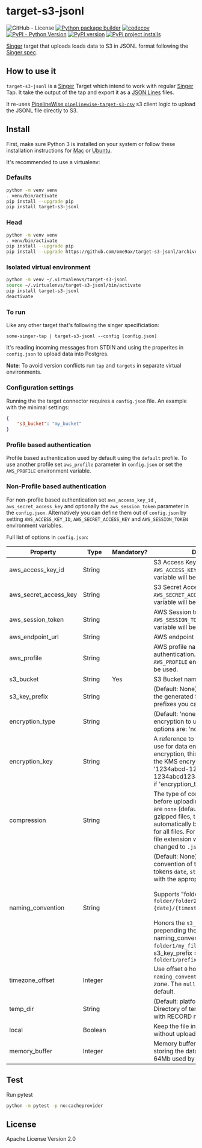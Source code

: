# target-s3-jsonl

<!-- [![License: Apache2](https://img.shields.io/badge/License-Apache2-blue.svg)](https://opensource.org/licenses/Apache-2.0) -->
<!-- ![PyPI - License](https://img.shields.io/pypi/l/target-s3-jsonl) -->
![GitHub - License](https://img.shields.io/github/license/ome9ax/target-s3-jsonl)
[![Python package builder](https://github.com/ome9ax/target-s3-jsonl/workflows/Python%20package/badge.svg)](https://github.com/ome9ax/target-s3-jsonl)
[![codecov](https://codecov.io/gh/ome9ax/target-s3-jsonl/branch/main/graph/badge.svg?token=KV0cn4jKs2)](https://codecov.io/gh/ome9ax/target-s3-jsonl)
[![PyPI - Python Version](https://img.shields.io/pypi/pyversions/target-s3-jsonl.svg)](https://pypi.org/project/target-s3-jsonl/)
[![PyPI version](https://badge.fury.io/py/target-s3-jsonl.svg)](https://badge.fury.io/py/target-s3-jsonl)
[![PyPi project installs](https://img.shields.io/pypi/dm/target-s3-jsonl.svg?maxAge=2592000&label=installs&color=%2327B1FF)](https://pypi.org/project/target-s3-jsonl)
<!-- [![PyPi project version](https://img.shields.io/pypi/v/target-s3-jsonl.svg)](https://pypi.org/project/target-s3-jsonl) -->

[Singer](https://www.singer.io/) target that uploads loads data to S3 in JSONL format
following the [Singer spec](https://github.com/singer-io/getting-started/blob/master/docs/SPEC.md).

## How to use it

`target-s3-jsonl` is a [Singer](https://singer.io) Target which intend to work with regular [Singer](https://singer.io) Tap. It take the output of the tap and export it as a [JSON Lines](http://jsonlines.org/) files.

It re-uses [PipelineWise `pipelinewise-target-s3-csv`](https://transferwise.github.io/pipelinewise) s3 client logic to upload the JSONL file directly to S3.

## Install

First, make sure Python 3 is installed on your system or follow these
installation instructions for [Mac](http://docs.python-guide.org/en/latest/starting/install3/osx/) or
[Ubuntu](https://www.digitalocean.com/community/tutorials/how-to-install-python-3-and-set-up-a-local-programming-environment-on-ubuntu-16-04).

It's recommended to use a virtualenv:

### Defaults
```bash
python -m venv venv
. venv/bin/activate
pip install --upgrade pip
pip install target-s3-jsonl
```

### Head
```bash
python -m venv venv
. venv/bin/activate
pip install --upgrade pip
pip install --upgrade https://github.com/ome9ax/target-s3-jsonl/archive/main.tar.gz
```

### Isolated virtual environment
```bash
python -m venv ~/.virtualenvs/target-s3-jsonl
source ~/.virtualenvs/target-s3-jsonl/bin/activate
pip install target-s3-jsonl
deactivate
```

### To run

Like any other target that's following the singer specificiation:

`some-singer-tap | target-s3-jsonl --config [config.json]`

It's reading incoming messages from STDIN and using the properites in `config.json` to upload data into Postgres.

**Note**: To avoid version conflicts run `tap` and `targets` in separate virtual environments.

### Configuration settings

Running the the target connector requires a `config.json` file. An example with the minimal settings:

```json
{
    "s3_bucket": "my_bucket"
}
```

### Profile based authentication

Profile based authentication used by default using the `default` profile. To use another profile set `aws_profile` parameter in `config.json` or set the `AWS_PROFILE` environment variable.

### Non-Profile based authentication

For non-profile based authentication set `aws_access_key_id` , `aws_secret_access_key` and optionally the `aws_session_token` parameter in the `config.json`. Alternatively you can define them out of `config.json` by setting `AWS_ACCESS_KEY_ID`, `AWS_SECRET_ACCESS_KEY` and `AWS_SESSION_TOKEN` environment variables.


Full list of options in `config.json`:

| Property                            | Type    | Mandatory? | Description                                                   |
|-------------------------------------|---------|------------|---------------------------------------------------------------|
| aws_access_key_id                   | String  |            | S3 Access Key Id. If not provided, `AWS_ACCESS_KEY_ID` environment variable will be used. |
| aws_secret_access_key               | String  |            | S3 Secret Access Key. If not provided, `AWS_SECRET_ACCESS_KEY` environment variable will be used. |
| aws_session_token                   | String  |            | AWS Session token. If not provided, `AWS_SESSION_TOKEN` environment variable will be used. |
| aws_endpoint_url                    | String  |            | AWS endpoint URL. |
| aws_profile                         | String  |            | AWS profile name for profile based authentication. If not provided, `AWS_PROFILE` environment variable will be used. |
| s3_bucket                           | String  | Yes        | S3 Bucket name                                                |
| s3_key_prefix                       | String  |            | (Default: None) A static prefix before the generated S3 key names. Using prefixes you can 
| encryption_type                     | String  |            | (Default: 'none') The type of encryption to use. Current supported options are: 'none' and 'KMS'. |
| encryption_key                      | String  |            | A reference to the encryption key to use for data encryption. For KMS encryption, this should be the name of the KMS encryption key ID (e.g. '1234abcd-1234-1234-1234-1234abcd1234'). This field is ignored if 'encryption_type' is none or blank. |
| compression                         | String  |            | The type of compression to apply before uploading. Supported options are `none` (default), `gzip`, and `lzma`. For gzipped files, the file extension will automatically be changed to `.json.gz` for all files. For `lzma` compression, the file extension will automatically be changed to `.json.xz` for all files. |
| naming_convention                   | String  |            | (Default: None) Custom naming convention of the s3 key. Replaces tokens `date`, `stream`, and `timestamp` with the appropriate values. <br><br>Supports "folders" in s3 keys e.g. `folder/folder2/{stream}/export_date={date}/{timestamp}.json`. <br><br>Honors the `s3_key_prefix`,  if set, by prepending the "filename". E.g. naming_convention = `folder1/my_file.json` and s3_key_prefix = `prefix_` results in `folder1/prefix_my_file.json` |
| timezone_offset                     | Integer |            | Use offset `0` hours is you want the `naming_convention` to use `utc` time zone. The `null` values is used by default. |
| temp_dir                            | String  |            | (Default: platform-dependent) Directory of temporary JSONL files with RECORD messages. |
| local                               | Boolean |            | Keep the file in the `temp_dir` directory without uploading the files on `s3`. |
| memory_buffer                       | Integer |            | Memory buffer's size used before storing the data into the temporary file. 64Mb used by default if unspecified. |

## Test
Run pytest

```bash
python -m pytest -p no:cacheprovider
```

## License

Apache License Version 2.0
